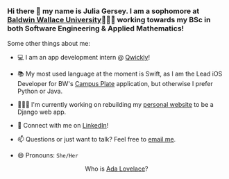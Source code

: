 ### Hi there 👋  my name is Julia Gersey. I am a sophomore at <a href="https://www.bw.edu/">Baldwin Wallace University</a>👩🏻‍🎓 working towards my BSc in both Software Engineering & Applied Mathematics!

Some other things about me: 

- 💻 I am an app development intern @ <a href="https://www.goqwickly.com/">Qwickly</a>!

- 📚 My most used language at the moment is Swift, as I am the Lead iOS Developer for BW's <a href="https://p3.scgcorp.com/projects/smartphones-reduce-food-waste-and-insecurity">Campus Plate</a> application, but otherwise I prefer Python or Java.  

- 👩🏻‍💻 I'm currently working on rebuilding my <a href="https://juliagersey.xyz">personal website</a> to be a Django web app.

- 💬 Connect with me on <a href="https://www.linkedin.com/in/juliagersey/">LinkedIn</a>! 

- 📫 Questions or just want to talk? Feel free to <a href="mailto:juliagersey@gmail.com">email me</a>. 

- 😄 Pronouns: `She/Her`

<div align="center">
  Who is <a href="https://www.biography.com/scholar/ada-lovelace">Ada Lovelace</a>?
</div>
